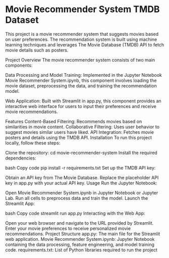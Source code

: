 
# Movie Recommender System TMDB Dataset

This project is a movie recommender system that suggests movies based on user preferences. The recommendation system is built using machine learning techniques and leverages The Movie Database (TMDB) API to fetch movie details such as posters.

Project Overview
The movie recommender system consists of two main components:

Data Processing and Model Training: Implemented in the Jupyter Notebook Movie Recommender System.ipynb, this component involves loading the movie dataset, preprocessing the data, and training the recommendation model.

Web Application: Built with Streamlit in app.py, this component provides an interactive web interface for users to input their preferences and receive movie recommendations.

Features
Content-Based Filtering: Recommends movies based on similarities in movie content.
Collaborative Filtering: Uses user behavior to suggest movies similar users have liked.
API Integration: Fetches movie posters and details using the TMDB API.
Installation
To run this project locally, follow these steps:

Clone the repository: 
cd movie-recommender-system
Install the required dependencies:

bash
Copy code
pip install -r requirements.txt
Set up the TMDB API key:

Obtain an API key from The Movie Database.
Replace the placeholder API key in app.py with your actual API key.
Usage
Run the Jupyter Notebook:

Open Movie Recommender System.ipynb in Jupyter Notebook or Jupyter Lab.
Run all cells to preprocess data and train the model.
Launch the Streamlit App:

bash
Copy code
streamlit run app.py
Interacting with the Web App:

Open your web browser and navigate to the URL provided by Streamlit.
Enter your movie preferences to receive personalized movie recommendations.
Project Structure
app.py: The main file for the Streamlit web application.
Movie Recommender System.ipynb: Jupyter Notebook containing the data processing, feature engineering, and model training code.
requirements.txt: List of Python libraries required to run the project


